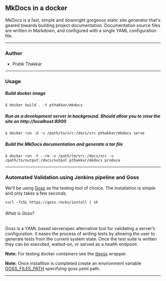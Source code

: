 ## MkDocs in a docker

MkDocs is a fast, simple and downright gorgeous static site generator that's geared towards building project documentation. Documentation source files are written in Markdown, and configured with a single YAML configuration file.

------
### Author
+ Pratik Thakkar

------
### Usage

##### Build docker image
```
$ docker build . -t pthakkar/mkdocs
```

##### Run as a development server in background. Should allow you to view the site on http://localhost:8000
```
$ docker run -d -v /path/to/src:/docs/src pthakkar/mkdocs serve
```

##### Build the MkDocs documentation and generate a tar file
```
$ docker run -t --rm -v /path/to/src:/docs/src -v /path/to/output:/docs/output pthakkar/mkdocs produce
```

------
### Automated Validation using Jenkins pipeline and Goss

We’ll be using [Goss](https://github.com/aelsabbahy/goss) as the testing tool of choice. The installation is simple and only takes a few seconds.

```
curl -fsSL https://goss.rocks/install | sh
```

###### What is Goss?

Goss is a YAML based serverspec alternative tool for validating a server’s configuration. It eases the process of writing tests by allowing the user to generate tests from the current system state. Once the test suite is written they can be executed, waited-on, or served as a health endpoint.

**Note:** For testing docker containers see the [dgoss](https://github.com/aelsabbahy/goss/tree/master/extras/dgoss) wrapper.

**Note:** Once installtion is completed create an environment variable [GOSS_FILES_PATH](https://github.com/aelsabbahy/goss/tree/master/extras/dgoss#goss_files_path) specifying goss.yaml path.

------